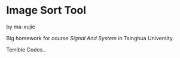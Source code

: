 # Image Sort Tool

by ma-xujie

Big homework for course _Signal And System_ in Tsinghua University.

Terrible Codes..
